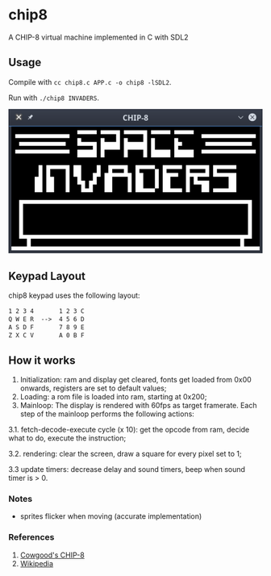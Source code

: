 # chip8
A CHIP-8 virtual machine implemented in C with SDL2

## Usage
Compile with `cc chip8.c APP.c -o chip8 -lSDL2`.

Run with `./chip8 INVADERS`.

![Space Invaders](https://github.com/lucasimi/chip8/blob/master/invaders1.png)

## Keypad Layout
chip8 keypad uses the following layout:

```
1 2 3 4       1 2 3 C 
Q W E R  -->  4 5 6 D 
A S D F       7 8 9 E 
Z X C V       A 0 B F 
```

## How it works

1. Initialization: ram and display get cleared, fonts get loaded from 0x00 onwards, registers are set to default values;
2. Loading: a rom file is loaded into ram, starting at 0x200;
3. Mainloop: The display is rendered with 60fps as target framerate. Each step of the mainloop performs the following actions:

  3.1. fetch-decode-execute cycle (x 10): get the opcode from ram, decide what to do, execute the instruction;
  
  3.2. rendering: clear the screen, draw a square for every pixel set to 1;
  
  3.3 update timers: decrease delay and sound timers, beep when sound timer is > 0.

### Notes
- sprites flicker when moving (accurate implementation)

### References
1. [Cowgood's CHIP-8](http://devernay.free.fr/hacks/chip8/C8TECH10.HTM)
2. [Wikipedia](https://en.wikipedia.org/wiki/CHIP-8)
